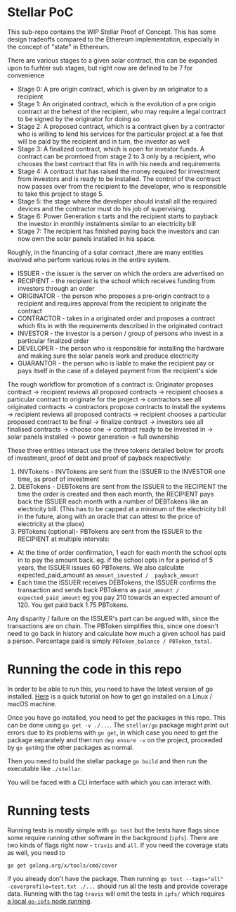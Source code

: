 # Stellar PoC

This sub-repo contains the WIP Stellar Proof of Concept. This has some design
tradeoffs compared to the Ethereum implementation, especially in the concept of
"state" in Ethereum.

There are various stages to a given solar contract, this can be expanded upon to furhter sub stages, but right now are defined to be  7 for convenience

 - Stage 0: A pre origin contract, which is given by an originator to a recipient
 - Stage 1: An originated contract, which is the evolution of a pre origin contract at the behest of the recipient, who may require a legal contract to be signed by the originator for doing so
 - Stage 2: A proposed contract, which is a contract given by a contractor who is willing to lend his services for the particular project at a fee that will be paid by the recipient and in turn, the investor as well
 - Stage 3: A finalized contract, which is open for investor funds. A contract can be promtoed from stage 2 to 3 only by a recipient, who chooses the best contract that fits in with his needs and requirements
 - Stage 4: A contract that has raised the money required for investment from investors and is ready to be installed. The control of the contract now passes over from the recipient to the developer, who is responsible to take this project to stage 5.
 - Stage 5: the stage where the developer should install all the required devices and the contractor must do his job of supervising.
 - Stage 6: Power Generation s tarts and the recipient starts to payback the investor in monthly instalments similar to an electricity bill
 - Stage 7: The recipient has finished paying back the investors and can now own the solar panels installed in his space.

Roughly, in the financing of a solar contract ,there are many entities involved who perform various roles in the entire system.
 - ISSUER - the issuer is the server on which the orders are advertised on
 - RECIPIENT - the recipient is the school which receives funding from investors through an order
 - ORIGINATOR - the person who proposes a pre-origin contract to a recipient and requires approval from the recipient to originate the contract
 - CONTRACTOR - takes in a originated order and proposes a contract which fits in with the requirements described in the originated contract
 - INVESTOR - the investor is a person / group of persons who invest in a particular finalized order
 - DEVELOPER - the person who is responsible for installing the hardware and making sure the solar panels work and produce electricity
 - GUARANTOR - the person who is liable to make the recipient pay or pays itself in the case of a delayed payment from the recipient's side

 The rough workflow for promotion of a contract is:
 Originator proposes contract -> recipient reviews all proposed contracts -> recipient chooses a particular contract to originate for the project -> contractors see all originated contracts -> contractors propose contracts to install the systems -> recipient reviews all proposed contracts -> recipient chooses a particular proposed contract to be final -> finalize contract -> investors see all finalised contracts -> choose one -> contract ready to be invested in -> solar panels installed -> power generation -> full ownership

These three entities interact use the three tokens detailed below for proofs of investment, proof of debt and proof of payback respectively:

1. INVTokens - INVTokens are sent from the ISSUER to the INVESTOR one time, as proof of investment
2. DEBTokens - DEBTokens are sent from the ISSUER to the RECIPIENT the time the order is created and then each month, the RECIPIENT pays back the ISSUER each month with a number of DEBTokens like an electricity bill. (This has to be capped at a minimum of the electricity bill in the future, along with an oracle that can attest to the price of electricity at the place)
3. PBTokens (optional)- PBTokens are sent from the ISSUER to the RECIPIENT at multiple intervals:
  - At the time of order confirmation, 1 each for each month the school opts in to pay the amount back. eg. if the school opts in for a period of 5 years, the ISSUER issues 60 PBTokens. We also calculate expected_paid_amount as `amount_invested /  payback_amount`
  - Each time the ISSUER receives DEBTokens, the ISSUER confirms the transaction and sends back PBTokens as `paid_amount / expected_paid_amount` eg you pay 210 towards an expected amount of 120. You get paid back 1.75 PBTokens.

Any disparity / failure on the ISSUER's part can be argued with, since the transactions are on chain. The PBToken simplifies this, since one doesn't need to go back in history and calculate how much a given school has paid a person. Percentage paid is simply `PBToken_balance / PBToken_total`.

# Running the code in this repo

In order to be able to run this, you need to have the latest version of go installed. [Here](https://medium.com/@patdhlk/how-to-install-go-1-9-1-on-ubuntu-16-04-ee64c073cd79) is a quick tutorial on how to get go installed on a Linux / macOS machine.

Once you have go installed, you need to get the packages in this repo. This can be done using `go get -v ./...`. The `stellar/go` package might print out errors due to its problems with `go get`, in which case you need to get the package separately and then run `dep ensure -v` on the project, proceeded by `go get`ing the other packages as normal.

Then you need to build the stellar package `go build` and then run the executable like `./stellar`.

You will be faced with a CLI interface with which you can interact with.

# Running tests

Running tests is mostly simple with `go test` but the tests have flags since some require running other software in the background (`ipfs`). There are two kinds of flags right now - `travis` and `all`. If you need the coverage stats as well, you need to

```
go get golang.org/x/tools/cmd/cover
```
if you already don't have the package. Then running `go test --tags="all" -coverprofile=test.txt ./...` should run all the tests and provide coverage data. Running with the tag `travis` will omit the tests in `ipfs/` which requires [a local `go-ipfs` node running](https://michalzalecki.com/set-up-ipfs-node-on-the-server/).
